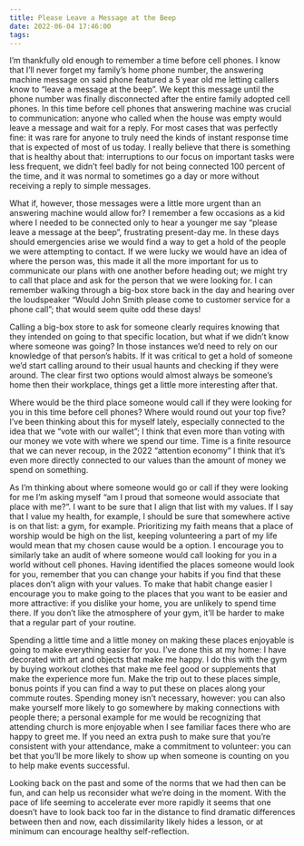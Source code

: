 ```yaml
---
title: Please Leave a Message at the Beep
date: 2022-06-04 17:46:00
tags:
---
```


I’m thankfully old enough to remember a time before cell phones. I know that I’ll never forget my family’s home phone number, the answering machine message on said phone featured a 5 year old me letting callers know to “leave a message at the beep”. We kept this message until the phone number was finally disconnected after the entire family adopted cell phones. In this time before cell phones that answering machine was crucial to communication: anyone who called when the house was empty would leave a message and wait for a reply. For most cases that was perfectly fine: it was rare for anyone to truly need the kinds of instant response time that is expected of most of us today. I really believe that there is something that is healthy about that: interruptions to our focus on important tasks were less frequent, we didn’t feel badly for not being connected 100 percent of the time, and it was normal to sometimes go a day or more without receiving a reply to simple messages.

What if, however, those messages were a little more urgent than an answering machine would allow for? I remember a few occasions as a kid where I needed to be connected only to hear a younger me say “please leave a message at the beep”, frustrating present-day me. In these days should emergencies arise we would find a way to get a hold of the people we were attempting to contact. If we were lucky we would have an idea of where the person was, this made it all the more important for us to communicate our plans with one another before heading out; we might try to call that place and ask for the person that we were looking for. I can remember walking through a big-box store back in the day and hearing over the loudspeaker “Would John Smith please come to customer service for a phone call”; that would seem quite odd these days!

Calling a big-box store to ask for someone clearly requires knowing that they intended on going to that specific location, but what if we didn’t know where someone was going? In those instances we’d need to rely on our knowledge of that person’s habits. If it was critical to get a hold of someone we’d start calling around to their usual haunts and checking if they were around. The clear first two options would almost always be someone’s home then their workplace, things get a little more interesting after that. 

Where would be the third place someone would call if they were looking for you in this time before cell phones? Where would round out your top five? I’ve been thinking about this for myself lately, especially connected to the idea that we “vote with our wallet”; I think that even more than voting with our money we vote with where we spend our time. Time is a finite resource that we can never recoup, in the 2022 “attention economy” I think that it’s even more directly connected to our values than the amount of money we spend on something.

As I’m thinking about where someone would go or call if they were looking for me I’m asking myself “am I proud that someone would associate that place with me?”. I want to be sure that I align that list with my values. If I say that I value my health, for example, I should be sure that somewhere active is on that list: a gym, for example. Prioritizing my faith means that a place of worship would be high on the list, keeping volunteering a part of my life would mean that my chosen cause would be a option. I encourage you to similarly take an audit of where someone would call looking for you in a world without cell phones. Having identified the places someone would look for you, remember that you can change your habits if you find that these places don’t align with your values. To make that habit change easier I encourage you to make going to the places that you want to be easier and more attractive: if you dislike your home, you are unlikely to spend time there. If you don’t like the atmosphere of your gym, it’ll be harder to make that a regular part of your routine. 

Spending a little time and a little money on making these places enjoyable is going to make everything easier for you. I’ve done this at my home: I have decorated with art and objects that make me happy. I do this with the gym by buying workout clothes that make me feel good or supplements that make the experience more fun. Make the trip out to these places simple, bonus points if you can find a way to put these on places along your commute routes. Spending money isn’t necessary, however: you can also make yourself more likely to go somewhere by making connections with people there; a personal example for me would be recognizing that attending church is more enjoyable when I see familiar faces there who are happy to greet me. If you need an extra push to make sure that you’re consistent with your attendance, make a commitment to volunteer: you can bet that you’ll be more likely to show up when someone is counting on you to help make events successful.

Looking back on the past and some of the norms that we had then can be fun, and can help us reconsider what we’re doing in the moment. With the pace of life seeming to accelerate ever more rapidly it seems that one doesn’t have to look back too far in the distance to find dramatic differences between then and now, each dissimilarity likely hides a lesson, or at minimum can encourage healthy self-reflection.

